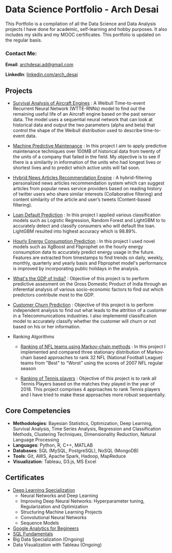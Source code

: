 # Data Science Portfolio - Arch Desai
This Portfolio is a compilation of all the Data Science and Data Analysis projects I have done for academic, self-learning and hobby purposes. It also includes my skills and my MOOC certificates. This portfolio is updated on the regular basis.

### Contact Me:
**Email**: [archdesai.ad@gmail.com](archdesai.ad@gmail.com)

**LinkedIn**: [linkedin.com/arch_desai](https://www.linkedin.com/arch_desai)

## Projects
  - [Survival Analysis of Aircraft Engines](https://github.com/archd3sai/Survival-Analysis-of-Aircraft-Engines) : A Weibull Time-to-event Recurrent Neural Network (WTTE-RNNs) model to find out the remaining useful life of an Aircraft engine based on the past sensor data. The model uses a sequential neural network that can look at historical data and output the two parameters (alpha and beta) that control the shape of the Weibull distribution used to describe time-to-event data.
  
  - [Machine Predictive Maintenance](https://github.com/archd3sai/Machine-Predictive-Maintenance-PdM-) : In this project I aim to apply predictive maintenance techniques over 100MB of historical data from twenty of the units of a company that failed in the field. My objective is to see if there is a similarity in information of the units who had longest lives or shortest lives and to predict which active units will fail soon.
  
  - [Hybrid News Articles Recommendation Engine](https://github.com/archd3sai/News-Articles-Recommendation) : A hybrid-filtering personalized news articles recommendation system which can suggest articles from popular news service providers based on reading history of twitter users who share similar interests (Collaborative filtering) and content similarity of the article and user’s tweets (Content-based filtering).
  
  - [Loan Default Prediction](https://github.com/archd3sai/Loan-Default-Prediction) : In this project I applied various classification models such as Logistic Regression, Random Forest and LightGBM to to accurately detect and classify consumers who will default the loan. LightGBM resulted into highest accuracy which is 98.89%. 
  
  - [Hourly Energy Consumption Prediction](https://github.com/archd3sai/Hourly-Energy-Consumption-Prediction) : In this project I used novel models such as XgBoost and Fbprophet on the hourly energy consumption data to accurately predict energy usage in the future. Features are extracted from timestamps to find trends on daily, weekly, monthly, quarterly and yearly basis and Fbprophet model's performance is improved by incorporating public holidays in the analysis.
  
  - [What's the GDP of India?](https://github.com/archd3sai/Predicting-GDP-of-India) : Objective of this project is to perform predictive assesment on the Gross Domestic Product of India through an inferential analysis of various socio-economic factors to find out which predictors contribute most to the GDP.
  
  - [Customer Churn Prediction](https://github.com/archd3sai/Customer-Churn-Prediction) : Objective of this project is to perform independent analysis to find out what leads to the attrition of a customer in a Telecommunications industries. I also implementd classification model to accurately classify whether the customer will churn or not based on his or her information.
  
  - Ranking Algorithms
    - [Ranking of NFL teams using Markov-chain methods](https://github.com/archd3sai/Ranking-of-NFL-Teams-using-Markov-method/blob/master/Ranking%20of%20NFL%20teams%20Report.pdf) : In this project I implemented and compared three stationary distribution of Markov-chain based approaches to rank 32 NFL (National Football League) teams from "Best" to "Worst" using the scores of 2007 NFL regular season
    
    - [Ranking of Tennis players](https://github.com/archd3sai/Tennis-Players-Ranking) : Objective of this project is to rank all Tennis Players based on the matches they played in the year of 2018. This project comprises 4 approaches to rank Tennis players and I have tried to make these approaches more robust sequentially.

## Core Competencies

- **Methodologies**: Bayesian Statistics, Optimization, Deep Learning, Survival Analysis, Time Series Analysis, Regression and Classification Methods, Clustering Techniques, Dimensionality Reduction, Natural Language Processing
- **Languages**: Python, R, C++, MATLAB 
- **Databases**: SQL (MySQL, PostgreSQL), NoSQL (MongoDB)
- **Tools**: Git, AWS, Apache Spark, Hadoop, MapReduce 
- **Visualization**: Tableau, D3.js, MS Excel

## Certificates
- [Deep Learning Specialization](https://www.coursera.org/account/accomplishments/specialization/M5UP9G8AD8B8)
    - Neural Networks and Deep Learning
    - Improving Deep Neural Networks: Hyperparameter tuning, Regularization and Optimization
    - Structuring Machine Learning Projects
    - Convolutional Neural Networks
    - Sequence Models
- [Google Analytics for Begineers](https://analytics.google.com/analytics/academy/certificate/kHYtirzEQV29uzNG8xSFXg)
- [SQL Fundamentals](https://www.sololearn.com/Certificate/1060-12096699/pdf/)
- Big Data Specialization (Ongoing)
- Data Visualization with Tableau (Ongoing)

  
    

